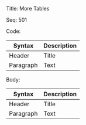 Title:  More Tables

Seq:    501

Code: 

| Syntax | Description |
| --- | ----------- |
| Header | Title |
| Paragraph | Text |

Body: 

| Syntax | Description |
| --- | ----------- |
| Header | Title |
| Paragraph | Text |
